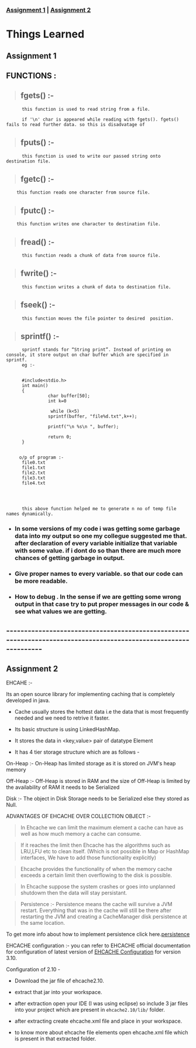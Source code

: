 ### [Assignment 1](https://krishna-waidande.github.io//) | [Assignment 2](https://krishna-waidande.github.io//Assignment2)


# Things  Learned 

## Assignment 1 


## FUNCTIONS :


> ## fgets() :-

          this function is used to read string from a file.
          
          if '\n' char is appeared while reading with fgets(). fgets() fails to read further data. so this is disadvatage of 
          
          
> ## fputs() :- 

          this function is used to write our passed string onto destination file.
        


> ## fgetc() :-

        this function reads one character from source file.


> ## fputc() :- 

        this function writes one character to destination file.
        
        

> ## fread() :-

          this function reads a chunk of data from source file.


> ## fwrite() :- 

          this function writes a chunk of data to destination file.

> ## fseek() :-

          this function moves the file pointer to desired  position.
          

> ## sprintf() :-

          sprintf stands for “String print”. Instead of printing on console, it store output on char buffer which are specified in sprintf. 
          eg :-
          
       
          #include<stdio.h>
          int main()
          {
                    char buffer[50];
                    int k=0
                    
                     while (k<5)
                    sprintf(buffer, "file%d.txt",k++);
 
                    printf("\n %s\n ", buffer);
 
                    return 0;
          }
          
         
         o/p of program :- 
          file0.txt
          file1.txt
          file2.txt
          file3.txt
          file4.txt
          
          
      
          
          this above function helped me to generate n no of temp file names dynamically.


+ ### In some versions of my code i was getting some garbage data into my output so one my collegue suggested me that. after declaration of every variable initialize that variable with some value. if i dont do so than there are much more chances of getting garbage in output. 


+ ### Give proper names to every variable. so that our code can be more readable.

+ ### How to debug . In the sense if we are getting some wrong output in that case try to put proper messages in our code & see what values we are getting.


## ----------------------------------------------------------------------------------------------------------------
## Assignment 2

EHCAHE :-

Its an open source library for implementing caching that is completely developed in java.


+ Cache usually stores the hottest data i.e the data that is most frequently needed and we need to retrive it faster.


+ Its basic structure is using LinkedHashMap.


+ It stores the data in <key,value> pair of datatype Element
+ It has 4 tier storage structure which are as follows -


On-Heap :- On-Heap has limited storage as it is stored on JVM's heap memory


Off-Heap :- Off-Heap is stored in RAM and the size of Off-Heap is limited by the availability of RAM it needs to be Serialized


Disk :- The object in Disk Storage needs to be Serialized else they stored as Null.

 ADVANTAGES OF EHCACHE OVER COLLECTION OBJECT :- 
 
 
 > In Ehcache we can limit the maximum element a cache can have as well as how much memory a cache can consume.
  
 > If it reaches the limit then Ehcache has the algorithms such as LRU,LFU etc to clean itself. (Which is not possible in Map or HashMap interfaces, We have to add those functionality explicitly)
 
 
 > Ehcache provides the functionality of when the memory cache exceeds a certain limit then overflowing to the disk is possible.
  
 > In Ehcache suppose the system crashes or goes into unplanned shutdowm then the data will stay persistant.
 
 > Persistence :- Persistence means the cache will survive a JVM restart. Everything that was in the cache will still be there after restarting the JVM and creating a CacheManager disk persistence at the same location.
 
 
 To get more info about how to implement persistence click here.[persistence](http://www.ehcache.org/generated/2.10.4/html/ehc-all/#page/Ehcache_Documentation_Set%2Fto-persist_configuring_persistance_and_restart.html%23)
 
 
 EHCACHE configuration :- 
 you can refer to EHCACHE official documentation for configuration of latest version of [EHCACHE Configuration](http://www.ehcache.org/documentation/2.8/configuration/configuration.html#ehcache-failsafe.xml) for version 3.10.
 
 
 
 Configuration of 2.10 -
 
 + Download the jar file of ehcache2.10.
 + extract that jar into your workspace.
 
 + after extraction open your IDE (I was using eclipse) so include 3 jar files into your project which are present in 
 ```ehcache2.10/lib/``` folder.
  
 + after extracting create ehcache.xml file and place in your workspace.
 
 + to know more about ehcache file elements open ehcache.xml file which is present in that extracted folder.

